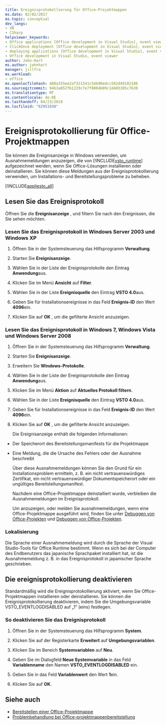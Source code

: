 ```yaml
---
title: Ereignisprotokollierung für Office-Projektmappen
ms.date: 02/02/2017
ms.topic: conceptual
dev_langs:
- VB
- CSharp
helpviewer_keywords:
- Office applications [Office development in Visual Studio], event viewer
- ClickOnce deployment [Office development in Visual Studio], event viewer
- deploying applications [Office development in Visual Studio], event viewer
- Office development in Visual Studio, event viewer
author: John-Hart
ms.author: johnhart
manager: jillfra
ms.workload:
- office
ms.openlocfilehash: 480a355ee2af321341c54b90edcc582d49102186
ms.sourcegitcommit: 94b3a052fb1229c7e7f8804b09c1d403385c7630
ms.translationtype: MT
ms.contentlocale: de-DE
ms.lasthandoff: 04/23/2019
ms.locfileid: "62951938"
---
```

# <a name="event-logging-for-office-solutions"></a>Ereignisprotokollierung für Office-Projektmappen
  Sie können die Ereignisanzeige in Windows verwenden, um Ausnahmemeldungen anzuzeigen, die von [!INCLUDE[vsto_runtime](../vsto/includes/vsto-runtime-md.md)] aufgezeichnet werden, wenn Sie Office-Lösungen installieren oder deinstallieren. Sie können diese Meldungen aus der Ereignisprotokollierung verwenden, um Installations- und Bereitstellungsprobleme zu beheben.

 [!INCLUDE[appliesto_all](../vsto/includes/appliesto-all-md.md)]

## <a name="read-the-event-log"></a>Lesen Sie das Ereignisprotokoll
 Öffnen Sie die **Ereignisanzeige** , und filtern Sie nach den Ereignissen, die Sie sehen möchten.

### <a name="to-read-the-event-log-in-windows-server-2003-and-windows-xp"></a>Lesen Sie das Ereignisprotokoll in Windows Server 2003 und Windows XP

1. Öffnen Sie in der Systemsteuerung das Hilfsprogramm **Verwaltung**.

2. Starten Sie **Ereignisanzeige**.

3. Wählen Sie in der Liste der Ereignisprotokolle den Eintrag **Anwendung**aus.

4. Klicken Sie im Menü **Ansicht** auf **Filter**.

5. Wählen Sie in der Liste **Ereignisquelle** den Eintrag **VSTO 4.0**aus.

6. Geben Sie für Installationsereignisse in das Feld **Ereignis-ID** den Wert **4096**ein.

7. Klicken Sie auf **OK** , um die gefilterte Ansicht anzuzeigen.

### <a name="to-read-the-event-log-in-windows-7-windows-vista-and-windows-server-2008"></a>Lesen Sie das Ereignisprotokoll in Windows 7, Windows Vista und Windows Server 2008

1. Öffnen Sie in der Systemsteuerung das Hilfsprogramm **Verwaltung**.

2. Starten Sie **Ereignisanzeige**.

3. Erweitern Sie **Windows-Protokolle**.

4. Wählen Sie in der Liste der Ereignisprotokolle den Eintrag **Anwendung**aus.

5. Klicken Sie im Menü **Aktion** auf **Aktuelles Protokoll filtern**.

6. Wählen Sie in der Liste **Ereignisquelle** den Eintrag **VSTO 4.0**aus.

7. Geben Sie für Installationsereignisse in das Feld **Ereignis-ID** den Wert **4096**ein.

8. Klicken Sie auf **OK** , um die gefilterte Ansicht anzuzeigen.

   Die Ereignisanzeige enthält die folgenden Informationen:

- Der Speicherort des Bereitstellungsmanifests für die Projektmappe

- Eine Meldung, die die Ursache des Fehlers oder der Ausnahme beschreibt

  Über diese Ausnahmemeldungen können Sie den Grund für ein Installationsproblem ermitteln, z. B. ein nicht vertrauenswürdiges Zertifikat, ein nicht vertrauenswürdiger Dokumentspeicherort oder ein ungültiges Bereitstellungsmanifest.

  Nachdem eine Office-Projektmappe deinstalliert wurde, verbleiben die Ausnahmemeldungen im Ereignisprotokoll.

  Um anzuzeigen, oder melden Sie ausnahmemeldungen, wenn eine Office-Projektmappe ausgeführt wird, finden Sie unter [Debuggen von Office-Projekten](../vsto/debugging-office-projects.md) und [Debuggen von Office-Projekten](../vsto/debugging-office-projects.md).

### <a name="localization"></a>Lokalisierung
 Die Sprache einer Ausnahmemeldung wird durch die Sprache der Visual Studio-Tools für Office Runtime bestimmt. Wenn es sich bei der Computer des Endbenutzers das japanische Sprachpaket installiert hat, ist die Ausnahmemeldung z. B. in das Ereignisprotokoll in japanischer Sprache geschrieben.

## <a name="disable-the-event-logger"></a>Die ereignisprotokollierung deaktivieren
 Standardmäßig wird die Ereignisprotokollierung aktiviert, wenn Sie Office-Projektmappen installieren oder deinstallieren. Sie können die Ereignisprotokollierung deaktivieren, indem Sie die Umgebungsvariable VSTO_EVENTLOGDISABLED auf „1“ (eins) festlegen.

### <a name="to-disable-the-event-log"></a>So deaktivieren Sie das Ereignisprotokoll

1. Öffnen Sie in der Systemsteuerung das Hilfsprogramm **System**.

2. Klicken Sie auf der Registerkarte **Erweitert** auf **Umgebungsvariablen**.

3. Klicken Sie im Bereich **Systemvariablen** auf **Neu**.

4. Geben Sie im Dialogfeld **Neue Systemvariable** in das Feld **Variablenname** den Namen **VSTO_EVENTLOGDISABLED** ein.

5. Geben Sie in das Feld **Variablenwert** den Wert **1**ein.

6. Klicken Sie auf **OK**.

## <a name="see-also"></a>Siehe auch
- [Bereitstellen einer Office-Projektmappe](../vsto/deploying-an-office-solution.md)
- [Problembehandlung bei Office-projektmappenbereitstellung](../vsto/troubleshooting-office-solution-deployment.md)
